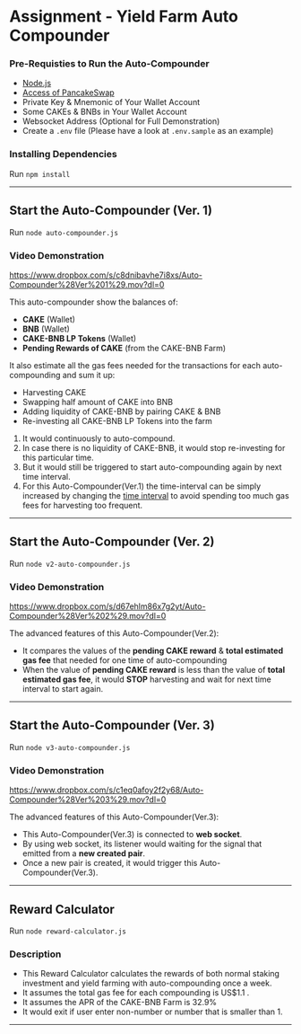 # Assignment - Yield Farm Auto Compounder


### Pre-Requisties to Run the Auto-Compounder
- [Node.js](https://nodejs.org/en/download/package-manager/)
- [Access of PancakeSwap](https://pancakeswap.finance/)
- Private Key & Mnemonic of Your Wallet Account
- Some CAKEs & BNBs in Your Wallet Account
- Websocket Address (Optional for Full Demonstration)
- Create a `.env` file (Please have a look at `.env.sample` as an example)


### Installing Dependencies

Run `npm install`

---
## Start the Auto-Compounder (Ver. 1)

Run `node auto-compounder.js`


### Video Demonstration

https://www.dropbox.com/s/c8dnibavhe7i8xs/Auto-Compounder%28Ver%201%29.mov?dl=0

This auto-compounder show the balances of: 
- **CAKE** (Wallet)
- **BNB** (Wallet)
- **CAKE-BNB LP Tokens** (Wallet)
- **Pending Rewards of CAKE** (from the CAKE-BNB Farm)

It also estimate all the gas fees needed for the transactions for each auto-compounding and sum it up:
- Harvesting CAKE
- Swapping half amount of CAKE into BNB
- Adding liquidity of CAKE-BNB by pairing CAKE & BNB
- Re-investing all CAKE-BNB LP Tokens into the farm 

1. It would continuously to auto-compound. 
2. In case there is no liquidity of CAKE-BNB, it would stop re-investing for this particular time.
3. But it would still be triggered to start auto-compounding again by next time interval.
4. For this Auto-Compounder(Ver.1) the time-interval can be simply increased by changing the [time interval](https://github.com/yukchit/assignment/blob/main/auto-compounder.js#L336) to avoid spending too much gas fees for harvesting too frequent.

---
## Start the Auto-Compounder (Ver. 2)

Run `node v2-auto-compounder.js`


### Video Demonstration
https://www.dropbox.com/s/d67ehlm86x7g2yt/Auto-Compounder%28Ver%202%29.mov?dl=0

The advanced features of this Auto-Compounder(Ver.2):
- It compares the values of the **pending CAKE reward** & **total estimated gas fee** that needed for one time of auto-compounding
- When the value of **pending CAKE reward** is less than the value of **total estimated gas fee**, it would **STOP** harvesting and wait for next time interval to start again.

---
## Start the Auto-Compounder (Ver. 3)

Run `node v3-auto-compounder.js`


### Video Demonstration
https://www.dropbox.com/s/c1eq0afoy2f2y68/Auto-Compounder%28Ver%203%29.mov?dl=0

The advanced features of this Auto-Compounder(Ver.3):
- This Auto-Compounder(Ver.3) is connected to **web socket**.
- By using web socket, its listener would waiting for the signal that emitted from a **new created pair**.
- Once a new pair is created, it would trigger this Auto-Compounder(Ver.3).

---
## Reward Calculator    

Run `node reward-calculator.js`

### Description

- This Reward Calculator calculates the rewards of both normal staking investment and yield farming with auto-compounding once a week.
- It assumes the total gas fee for each compounding is US$1.1 .
- It assumes the APR of the CAKE-BNB Farm is 32.9%
- It would exit if user enter non-number or number that is smaller than 1.

---